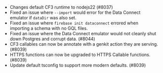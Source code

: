 - Changes default CF3 runtime to nodejs22 (#8037)
- Fixed an issue where `--import` would error for the Data Connect emulator if `dataDir` was also set.
- Fixed an issue where `firebase init dataconnect` errored when importing a schema with no GQL files.
- Fixed an issue where the Data Connect emulator would not cleanly shut down Postgres and corrupt data. (#8044)
- CF3 callables can now be annotate with a genkit action they are serving. (#8039)
- HTTPS functions can now be upgraded to HTTPS Callable functions. (#8039)
- Update default tsconfig to support more modern defaults. (#8039)
